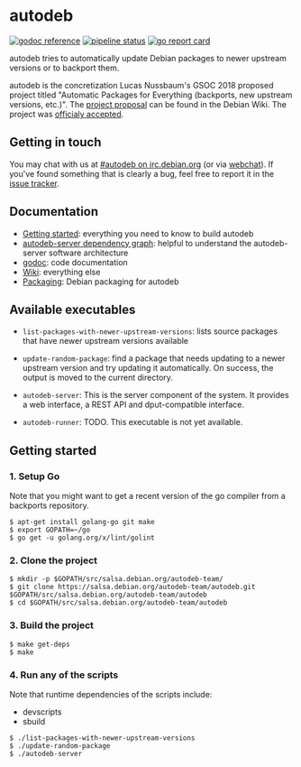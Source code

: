 # autodeb

[![godoc reference](https://godoc.org/salsa.debian.org/autodeb-team/autodeb?status.svg)](http://godoc.org/salsa.debian.org/autodeb-team/autodeb)
[![pipeline status](https://salsa.debian.org/autodeb-team/autodeb/badges/master/pipeline.svg)](https://salsa.debian.org/autodeb-team/autodeb/commits/master)
[![go report card](https://goreportcard.com/badge/salsa.debian.org/autodeb-team/autodeb)](https://goreportcard.com/report/salsa.debian.org/autodeb-team/autodeb)

autodeb tries to automatically update Debian packages to newer upstream versions or to backport them.

autodeb is the concretization Lucas Nussbaum's GSOC 2018 proposed project titled "Automatic Packages for Everything (backports, new upstream versions, etc.)". The [project proposal](https://wiki.debian.org/SummerOfCode2018/Projects) can be found in the Debian Wiki. The project was [officialy accepted](https://summerofcode.withgoogle.com/projects/#5560246244737024).

## Getting in touch

You may chat with us at [#autodeb on irc.debian.org](irc://irc.debian.org:6667/autodeb) (or via [webchat](https://webchat.oftc.net/?channels=autodeb)). If you've found something that is clearly a bug, feel free to report it in the [issue tracker](https://salsa.debian.org/autodeb-team/autodeb/issues).

## Documentation

 - [Getting started](#getting-started): everything you need to know to build autodeb
 - [autodeb-server dependency graph](https://autodeb-team.pages.debian.net/autodeb/dependency-graph-autodeb-server.svg): helpful to understand the autodeb-server software architecture
 - [godoc](https://godoc.org/salsa.debian.org/autodeb-team/autodeb): code documentation
 - [Wiki](https://salsa.debian.org/autodeb-team/autodeb/wikis/home): everything else
 - [Packaging](https://salsa.debian.org/autodeb-team/autodeb-packaging/blob/master/debian/README.md): Debian packaging for autodeb

## Available executables

- ``list-packages-with-newer-upstream-versions``: lists source packages that have newer upstream versions available

- ``update-random-package``: find a package that needs updating to a newer upstream version and try updating it automatically. On success, the output is moved to the current directory.

- ``autodeb-server``: This is the server component of the system. It provides a web interface, a REST API and dput-compatible interface.

- ``autodeb-runner``: TODO. This executable is not yet available.

## Getting started

### 1. Setup Go

Note that you might want to get a recent version of the go compiler from a backports repository.

```shell
$ apt-get install golang-go git make
$ export GOPATH=~/go
$ go get -u golang.org/x/lint/golint
```

### 2. Clone the project

```shell
$ mkdir -p $GOPATH/src/salsa.debian.org/autodeb-team/
$ git clone https://salsa.debian.org/autodeb-team/autodeb.git $GOPATH/src/salsa.debian.org/autodeb-team/autodeb
$ cd $GOPATH/src/salsa.debian.org/autodeb-team/autodeb
```

### 3. Build the project

```shell
$ make get-deps
$ make
```

### 4. Run any of the scripts

Note that runtime dependencies of the scripts include:
 - devscripts
 - sbuild

```shell
$ ./list-packages-with-newer-upstream-versions
$ ./update-random-package
$ ./autodeb-server
```
